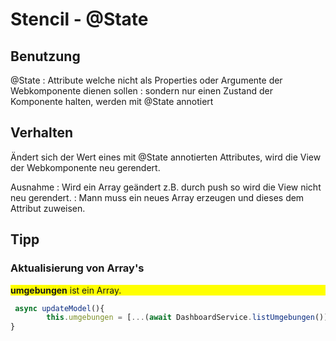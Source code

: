 # Stencil - @State

## Benutzung

@State
: Attribute welche nicht als Properties oder Argumente der Webkomponente dienen sollen
: sondern nur einen Zustand der Komponente halten, werden mit @State annotiert

## Verhalten

Ändert sich der Wert eines mit @State annotierten Attributes, wird die View der 
Webkomponente neu gerendert. 

Ausnahme
: Wird ein Array geändert z.B. durch push so wird die View nicht neu gerendert.
: Mann muss ein neues Array erzeugen und dieses dem Attribut zuweisen.

## Tipp
### Aktualisierung von Array's

<p style="background-color:yellow">
  <strong>umgebungen</strong> ist ein Array.
</div>

```javascript
 async updateModel(){
        this.umgebungen = [...(await DashboardService.listUmgebungen())];       
}
```
